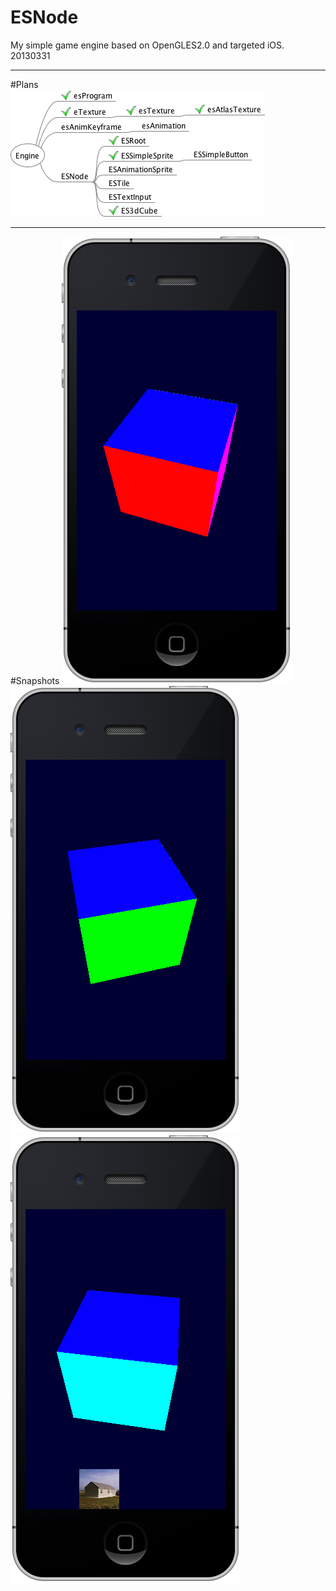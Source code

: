 ESNode
======
My simple game engine based on OpenGLES2.0 and targeted iOS. 20130331  

----
#Plans  
![structure](resources/ESNode-structure.png)  

----
#Snapshots
![20130402.1](resources/snap1.png)  
![20130402.2](resources/snap2.png)  
![20130406.1](resources/snap20130406.png)  



